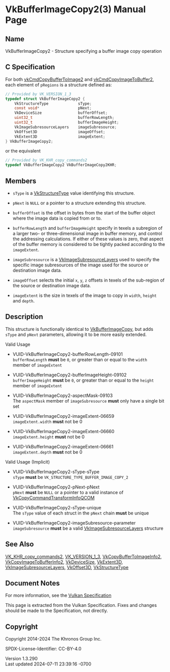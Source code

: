 # VkBufferImageCopy2(3) Manual Page

## Name

VkBufferImageCopy2 - Structure specifying a buffer image copy operation



## <a href="#_c_specification" class="anchor"></a>C Specification

For both [vkCmdCopyBufferToImage2](https://registry.khronos.org/vulkan/specs/1.3-extensions/man/html/vkCmdCopyBufferToImage2.html) and
[vkCmdCopyImageToBuffer2](https://registry.khronos.org/vulkan/specs/1.3-extensions/man/html/vkCmdCopyImageToBuffer2.html), each element of
`pRegions` is a structure defined as:

``` c
// Provided by VK_VERSION_1_3
typedef struct VkBufferImageCopy2 {
    VkStructureType             sType;
    const void*                 pNext;
    VkDeviceSize                bufferOffset;
    uint32_t                    bufferRowLength;
    uint32_t                    bufferImageHeight;
    VkImageSubresourceLayers    imageSubresource;
    VkOffset3D                  imageOffset;
    VkExtent3D                  imageExtent;
} VkBufferImageCopy2;
```

or the equivalent

``` c
// Provided by VK_KHR_copy_commands2
typedef VkBufferImageCopy2 VkBufferImageCopy2KHR;
```

## <a href="#_members" class="anchor"></a>Members

- `sType` is a [VkStructureType](https://registry.khronos.org/vulkan/specs/1.3-extensions/man/html/VkStructureType.html) value identifying
  this structure.

- `pNext` is `NULL` or a pointer to a structure extending this
  structure.

- `bufferOffset` is the offset in bytes from the start of the buffer
  object where the image data is copied from or to.

- `bufferRowLength` and `bufferImageHeight` specify in texels a
  subregion of a larger two- or three-dimensional image in buffer
  memory, and control the addressing calculations. If either of these
  values is zero, that aspect of the buffer memory is considered to be
  tightly packed according to the `imageExtent`.

- `imageSubresource` is a
  [VkImageSubresourceLayers](https://registry.khronos.org/vulkan/specs/1.3-extensions/man/html/VkImageSubresourceLayers.html) used to
  specify the specific image subresources of the image used for the
  source or destination image data.

- `imageOffset` selects the initial `x`, `y`, `z` offsets in texels of
  the sub-region of the source or destination image data.

- `imageExtent` is the size in texels of the image to copy in `width`,
  `height` and `depth`.

## <a href="#_description" class="anchor"></a>Description

This structure is functionally identical to
[VkBufferImageCopy](https://registry.khronos.org/vulkan/specs/1.3-extensions/man/html/VkBufferImageCopy.html), but adds `sType` and
`pNext` parameters, allowing it to be more easily extended.

Valid Usage

- <a href="#VUID-VkBufferImageCopy2-bufferRowLength-09101"
  id="VUID-VkBufferImageCopy2-bufferRowLength-09101"></a>
  VUID-VkBufferImageCopy2-bufferRowLength-09101  
  `bufferRowLength` **must** be `0`, or greater than or equal to the
  `width` member of `imageExtent`

- <a href="#VUID-VkBufferImageCopy2-bufferImageHeight-09102"
  id="VUID-VkBufferImageCopy2-bufferImageHeight-09102"></a>
  VUID-VkBufferImageCopy2-bufferImageHeight-09102  
  `bufferImageHeight` **must** be `0`, or greater than or equal to the
  `height` member of `imageExtent`

- <a href="#VUID-VkBufferImageCopy2-aspectMask-09103"
  id="VUID-VkBufferImageCopy2-aspectMask-09103"></a>
  VUID-VkBufferImageCopy2-aspectMask-09103  
  The `aspectMask` member of `imageSubresource` **must** only have a
  single bit set

- <a href="#VUID-VkBufferImageCopy2-imageExtent-06659"
  id="VUID-VkBufferImageCopy2-imageExtent-06659"></a>
  VUID-VkBufferImageCopy2-imageExtent-06659  
  `imageExtent.width` **must** not be 0

- <a href="#VUID-VkBufferImageCopy2-imageExtent-06660"
  id="VUID-VkBufferImageCopy2-imageExtent-06660"></a>
  VUID-VkBufferImageCopy2-imageExtent-06660  
  `imageExtent.height` **must** not be 0

- <a href="#VUID-VkBufferImageCopy2-imageExtent-06661"
  id="VUID-VkBufferImageCopy2-imageExtent-06661"></a>
  VUID-VkBufferImageCopy2-imageExtent-06661  
  `imageExtent.depth` **must** not be 0

Valid Usage (Implicit)

- <a href="#VUID-VkBufferImageCopy2-sType-sType"
  id="VUID-VkBufferImageCopy2-sType-sType"></a>
  VUID-VkBufferImageCopy2-sType-sType  
  `sType` **must** be `VK_STRUCTURE_TYPE_BUFFER_IMAGE_COPY_2`

- <a href="#VUID-VkBufferImageCopy2-pNext-pNext"
  id="VUID-VkBufferImageCopy2-pNext-pNext"></a>
  VUID-VkBufferImageCopy2-pNext-pNext  
  `pNext` **must** be `NULL` or a pointer to a valid instance of
  [VkCopyCommandTransformInfoQCOM](https://registry.khronos.org/vulkan/specs/1.3-extensions/man/html/VkCopyCommandTransformInfoQCOM.html)

- <a href="#VUID-VkBufferImageCopy2-sType-unique"
  id="VUID-VkBufferImageCopy2-sType-unique"></a>
  VUID-VkBufferImageCopy2-sType-unique  
  The `sType` value of each struct in the `pNext` chain **must** be
  unique

- <a href="#VUID-VkBufferImageCopy2-imageSubresource-parameter"
  id="VUID-VkBufferImageCopy2-imageSubresource-parameter"></a>
  VUID-VkBufferImageCopy2-imageSubresource-parameter  
  `imageSubresource` **must** be a valid
  [VkImageSubresourceLayers](https://registry.khronos.org/vulkan/specs/1.3-extensions/man/html/VkImageSubresourceLayers.html) structure

## <a href="#_see_also" class="anchor"></a>See Also

[VK_KHR_copy_commands2](https://registry.khronos.org/vulkan/specs/1.3-extensions/man/html/VK_KHR_copy_commands2.html),
[VK_VERSION_1_3](https://registry.khronos.org/vulkan/specs/1.3-extensions/man/html/VK_VERSION_1_3.html),
[VkCopyBufferToImageInfo2](https://registry.khronos.org/vulkan/specs/1.3-extensions/man/html/VkCopyBufferToImageInfo2.html),
[VkCopyImageToBufferInfo2](https://registry.khronos.org/vulkan/specs/1.3-extensions/man/html/VkCopyImageToBufferInfo2.html),
[VkDeviceSize](https://registry.khronos.org/vulkan/specs/1.3-extensions/man/html/VkDeviceSize.html), [VkExtent3D](https://registry.khronos.org/vulkan/specs/1.3-extensions/man/html/VkExtent3D.html),
[VkImageSubresourceLayers](https://registry.khronos.org/vulkan/specs/1.3-extensions/man/html/VkImageSubresourceLayers.html),
[VkOffset3D](https://registry.khronos.org/vulkan/specs/1.3-extensions/man/html/VkOffset3D.html), [VkStructureType](https://registry.khronos.org/vulkan/specs/1.3-extensions/man/html/VkStructureType.html)

## <a href="#_document_notes" class="anchor"></a>Document Notes

For more information, see the <a
href="https://registry.khronos.org/vulkan/specs/1.3-extensions/html/vkspec.html#VkBufferImageCopy2"
target="_blank" rel="noopener">Vulkan Specification</a>

This page is extracted from the Vulkan Specification. Fixes and changes
should be made to the Specification, not directly.

## <a href="#_copyright" class="anchor"></a>Copyright

Copyright 2014-2024 The Khronos Group Inc.

SPDX-License-Identifier: CC-BY-4.0

Version 1.3.290  
Last updated 2024-07-11 23:39:16 -0700
